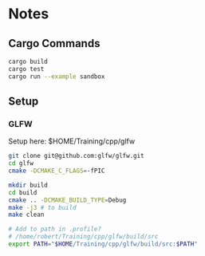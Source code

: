 # Notes

## Cargo Commands

```bash
cargo build
cargo test
cargo run --example sandbox
```

## Setup

### GLFW

Setup here: \$HOME/Training/cpp/glfw

```bash
git clone git@github.com:glfw/glfw.git
cd glfw
cmake -DCMAKE_C_FLAGS=-fPIC

mkdir build
cd build
cmake .. -DCMAKE_BUILD_TYPE=Debug
make -j3 # to build
make clean

# Add to path in .profile?
# /home/robert/Training/cpp/glfw/build/src
export PATH="$HOME/Training/cpp/glfw/build/src:$PATH"

```
